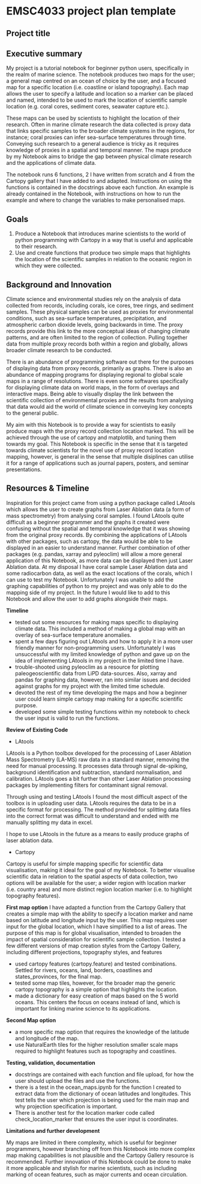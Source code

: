 # EMSC4033 project plan template

## Project title

## Executive summary

My project is a tutorial notebook for beginner python users, specifically in the realm of marine science. The notebook produces two maps for the user; a general map centred on an ocean of choice by the user, and a focused map for a specific location (i.e. coastline or island topography). Each map allows the user to specify a latitude and location so a marker can be placed and named, intended to be used to mark the location of scientific sample location (e.g. coral cores, sediment cores, seawater capture etc.). 

These maps can be used by scientists to highlight the location of their research. Often in marine climate research the data collected is proxy data that links specific samples to the broader climate systems in the regions, for instance; coral proxies can infer sea-surface temperatures through time. Conveying such research to a general audience is tricky as it requires knowledge of proxies in a spatial and temporal manner. The maps produce by my Notebook aims to bridge the gap between physical climate research and the applications of climate data.

The notebook runs 6 functions, 2 I have written from scratch and 4 from the Cartopy gallery that I have added to and adapted. Instructions on using the functions is contained in the docstrings above each function. An example is already contained in the Notebook, with instructions on how to run the example and where to change the variables to make personalised maps. 


## Goals

1.	Produce a Notebook that introduces marine scientists to the world of python programming with Cartopy in a way that is useful and applicable to their research. 
2.	Use and create functions that produce two simple maps that highlights the location of the scientific samples in relation to the oceanic region in which they were collected. 


## Background and Innovation  

Climate science and environmental studies rely on the analysis of data collected from records, including corals, ice cores, tree rings, and sediment samples. These physical samples can be used as proxies for environmental conditions, such as sea-surface temperatures, precipitation, and atmospheric carbon dioxide levels, going backwards in time. The proxy records provide this link to the more conceptual ideas of changing climate patterns, and are often limited to the region of collection. Pulling together data from multiple proxy records both within a region and globally, allows broader climate research to be conducted.

There is an abundance of programming software out there for the purposes of displaying data from proxy records, primarily as graphs. There is also an abundance of mapping programs for displaying regional to global scale maps in a range of resolutions. There is even some softwares specifically for displaying climate data on world maps, in the form of overlays and interactive maps. Being able to visually display the link between the scientific collection of environmental proxies and the results from analysing that data would aid the world of climate science in conveying key concepts to the general public.

My aim with this Notebook is to provide a way for scientists to easily produce maps with the proxy record collection location marked. This will be achieved through the use of cartopy and matplotlib, and tuning them towards my goal. This Notebook is specific in the sense that it is targeted towards climate scientists for the novel use of proxy record location mapping, however, is general in the sense that multiple disiplines can utilise it for a range of applications such as journal papers, posters, and seminar presentations. 


## Resources & Timeline

Inspiration for this project came from using a python package called LAtools which allows the user to create graphs from Laser Ablation data (a form of mass spectrometry) from analysing coral samples. I found LAtools quite difficult as a beginner programmer and the graphs it created were confusing without the spatial and temporal knowledge that it was showing from the original proxy records. By combining the applications of LAtools with other packages, such as cartopy, the data would be able to be displayed in an easier to understand manner. Further combination of other packages (e.g. pandas, xarray and pyleoclim) will allow a more general application of this Notebook, as more data can be displayed then just Laser Ablation data. At my disposal I have coral sample Laser Ablation data and some radiocarbon data, as well as the exact locations of the corals, which I can use to test my Notebook. Unfortunately I was unable to add the graphing capabilities of python to my project and was only able to do the mapping side of my project. In the future I would like to add to this Notebook and allow the user to add graphs alongside their maps.

**Timeline**

-	tested out some resources for making maps specific to displaying climate data. This included a method of making a global map with an overlay of sea-surface temperature anomalies. 
-	spent a few days figuring out LAtools and how to apply it in a more user friendly manner for non-programming users. Unfortunately I was unsuccessful with my limited knowledge of python and gave up on the idea of implementing LAtools in my project in the limited time I have. 
-	trouble-shooted using pyleoclim as a resource for plotting paleogeoscientific data from LiPD data-sources. Also, xarray and pandas for graphing data, however, ran into similar issues and decided against graphs for my project with the limited time schedule.  
-	devoted the rest of my time developing the maps and how a beginner user could learn simple cartopy map making for a specific scientific purpose.
-	developed some simple testing functions within my notebook to check the user input is valid to run the functions.


**Review of Existing Code**

- LAtools

LAtools is a Python toolbox developed for the processing of Laser Ablation Mass Spectrometry (LA-MS) raw data in a standard manner, removing the need for manual processing. It processes data through signal de-spiking, background identification and subtraction, standard normalisation, and calibration. LAtools goes a bit further than other Laser Ablation processing packages by implementing filters for contaminant signal removal. 

Through using and testing LAtools I found the most difficult aspect of the toolbox is in uploading user data. LAtools requires the data to be in a specific format for processing. The method provided for splitting data files into the correct format was difficult to understand and ended with me manually splitting my data in excel. 

I hope to use LAtools in the future as a means to easily produce graphs of laser ablation data.

- Cartopy

Cartopy is useful for simple mapping specific for scientific data visualisation, making it ideal for the goal of my Notebook. To better visualise scientific data in relation to the spatial aspects of data collection, two options will be available for the user; a wider region with location marker (i.e. country area) and more distinct region location marker (i.e. to highlight topography features). 

**First map option**
I have adapted a function from the Cartopy Gallery that creates a simple map with the ability to specify a location marker and name based on latitude and longitude input by the user. This map requires user input for the global location, which I have simplified to a list of areas. The purpose of this map is for global visualisation, intended to broaden the impact of spatial consideration for scientific sample collection. I tested a few different versions of map creation styles from the Cartopy Gallery, including different projections, topography styles, and features
-	used cartopy features (cartopy.feature) and tested combinations. Settled for rivers, oceans, land, borders, coastlines and states_provinces, for the final map.
-	tested some map tiles, however, for the broader map the generic cartopy topography is a simple option that highlights the location.
-	made a dictionary for easy creation of maps based on the 5 world oceans. This centers the focus on oceans instead of land, which is important for linking marine science to its applications.

**Second Map option**
-	a more specific map option that requires the knowledge of the latitude and longitude of the map.
-	use NaturalEarth tiles for the higher resolution smaller scale maps required to highlight features such as topography and coastlines.


**Testing, validation, documentation**

- docstrings are contained with each function and file upload, for how the user should upload the files and use the functions.
- there is a test in the ocean_maps.ipynb for the function I created to extract data from the dictionary of ocean latitudes and longitudes. This test tells the user which projection is being used for the main map and why projection specification is important.
- There is another test for the location marker code called check_location_marker that ensures the user input is coordinates.

**Limitations and further development**

My maps are limited in there complexity, which is useful for beginner programmers, however branching off from this Notebook into more complex map making capabilities is not plausible and the Cartopy Gallery resource is recommended. Further innovation of this Notebook could be done to make it more applicable and stylish for marine scientists, such as including marking of ocean features, such as major currents and ocean circulation. 

